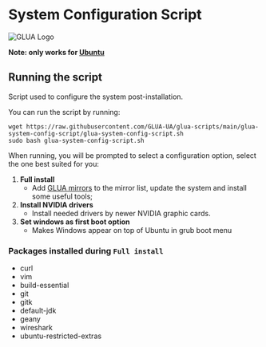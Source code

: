 # System Configuration Script

![GLUA Logo](https://glua.ua.pt/assets/img/logo.svg)

**Note: only works for [Ubuntu](https://ubuntu.com/)**

## Running the script
Script used to configure the system post-installation.

You can run the script by running:

```console
wget https://raw.githubusercontent.com/GLUA-UA/glua-scripts/main/glua-system-config-script/glua-system-config-script.sh
sudo bash glua-system-config-script.sh
```

When running, you will be prompted to select a configuration option, select the one best suited for you:

1. **Full install**
	- Add [GLUA mirrors](https://glua.ua.pt/pub/) to the mirror list, update the system and install some useful tools;
2. **Install NVIDIA drivers**
	- Install needed drivers by newer NVIDIA graphic cards.
3. **Set windows as first boot option**
	- Makes Windows appear on top of Ubuntu in grub boot menu

### Packages installed during `Full install`
- curl
- vim
- build-essential
- git
- gitk
- default-jdk
- geany
- wireshark
- ubuntu-restricted-extras
